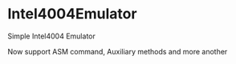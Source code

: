 # Intel4004Emulator

Simple Intel4004 Emulator

Now support ASM command, Auxiliary methods and more another
